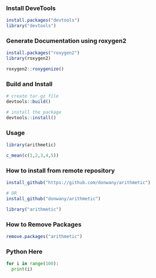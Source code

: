 ### Install DeveTools
```r
install.packages("devtools")
library("devtools")
```

### Generate Documentation using roxygen2
```r
install.packages("roxygen2")
library(roxygen2)

roxygen2::roxygenize()
```

### Build and Install
```r
# create tar.gz file
devtools::build()

# install the package
devtools::install()
```
### Usage
```r
library(arithmetic)

c_mean(c(1,2,3,4,5))
```
### How to install from remote repository
```r
install_github("https://github.com/donwany/arithmetic")

# OR
install_github("donwany/arithmetic")

library("arithmetic")
```

### How to Remove Packages
```r
remove.packages("arithmetic")
```

### Python Here
```python
for i in range(100):
  print(i)
```














